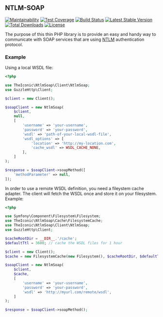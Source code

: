 ## NTLM-SOAP

[![Maintainability](https://api.codeclimate.com/v1/badges/e2e36961babc1aa531f0/maintainability)](https://codeclimate.com/github/theiconic/ntlm-soap/maintainability)
[![Test Coverage](https://api.codeclimate.com/v1/badges/e2e36961babc1aa531f0/test_coverage)](https://codeclimate.com/github/theiconic/ntlm-soap/test_coverage)
[![Build Status](https://travis-ci.org/theiconic/ntlm-soap.svg?branch=master&t=202003171723)](https://travis-ci.org/theiconic/ntlm-soap)
[![Latest Stable Version](https://poser.pugx.org/theiconic/ntlm-soap/v/stable?t=202003171723)](https://packagist.org/packages/theiconic/ntlm-soap)
[![Total Downloads](https://poser.pugx.org/theiconic/ntlm-soap/downloads?t=202003171723)](https://packagist.org/packages/theiconic/ntlm-soap)
[![License](https://poser.pugx.org/theiconic/ntlm-soap/license?t=202003171723)](https://packagist.org/packages/theiconic/ntlm-soap)

The purpose of this thin PHP library is to provide an easy and handy way to communicate with SOAP services that are using [NTLM](https://docs.microsoft.com/en-us/windows/desktop/secauthn/microsoft-ntlm) authentication protocol.
 
### Example

Using a local WSDL file:

```php
<?php

use TheIconic\NtlmSoap\Client\NtlmSoap;
use GuzzleHttp\Client;

$client = new Client();

$soapClient = new NtlmSoap(
    $client,
    null,
    [
        'username' => 'your-username',
        'password' => 'your-password',
        'wsdl' => 'path-of-your-local-wsdl-file',
        'wsdl_options' => [
            'location' => 'http://my-location.com',
            'cache_wsdl' => WSDL_CACHE_NONE,
        ],
    ]
);

$response = $soapClient->soapMethod([
    'methodParameter' => null,
]);
```

In order to use a remote WSDL definition, you need a fileystem cache adapter. The client will fetch the WSDL once and store it on your filesystem. Example:

```php
<?php

use Symfony\Component\Filesystem\Filesystem;
use TheIconic\NtlmSoap\Cache\FilesystemCache;
use TheIconic\NtlmSoap\Client\NtlmSoap;
use GuzzleHttp\Client;

$cacheRootDir = __DIR__.'/cache';
$defaultTtl = 3600; // cache the WSDL files for 1 hour

$client = new Client();
$cache = new FilesystemCache(new Filesystem(), $cacheRootDir, $defaultTtl);

$soapClient = new NtlmSoap(
    $client,
    $cache,
    [
        'username' => 'your-username',
        'password' => 'your-password',
        'wsdl' => 'http://myurl.com/remote/wsdl',
    ]
);

$response = $soapClient->soapMethod();
```
